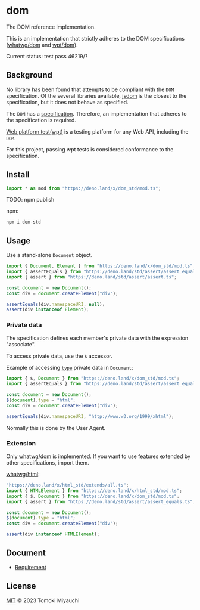 # dom

The DOM reference implementation.

This is an implementation that strictly adheres to the DOM specifications
([whatwg/dom](https://dom.spec.whatwg.org/) and
[wpt/dom](https://github.com/web-platform-tests/wpt/tree/master/dom)).

Current status: test pass 46219/?

## Background

No library has been found that attempts to be compliant with the `DOM`
specification. Of the several libraries available,
[jsdom](https://github.com/jsdom/jsdom) is the closest to the specification, but
it does not behave as specified.

The `DOM` has a [specification](https://dom.spec.whatwg.org/). Therefore, an
implementation that adheres to the specification is required.

[Web platform test(wpt)](https://github.com/web-platform-tests/wpt) is a testing
platform for any Web API, including the `DOM`.

For this project, passing wpt tests is considered conformance to the
specification.

## Install

```ts
import * as mod from "https://deno.land/x/dom_std/mod.ts";
```

TODO: npm publish

npm:

```bash
npm i dom-std
```

## Usage

Use a stand-alone `Document` object.

```ts
import { Document, Element } from "https://deno.land/x/dom_std/mod.ts";
import { assertEquals } from "https://deno.land/std/assert/assert_equals.ts";
import { assert } from "https://deno.land/std/assert/assert.ts";

const document = new Document();
const div = document.createElement("div");

assertEquals(div.namespaceURI, null);
assert(div instanceof Element);
```

### Private data

The specification defines each member's private data with the expression
"associate".

To access private data, use the `$` accessor.

Example of accessing
[`type`](https://dom.spec.whatwg.org/#concept-document-type) private data in
`Document`:

```ts
import { $, Document } from "https://deno.land/x/dom_std/mod.ts";
import { assertEquals } from "https://deno.land/std/assert/assert_equals.ts";

const document = new Document();
$(document).type = "html";
const div = document.createElement("div");

assertEquals(div.namespaceURI, "http://www.w3.org/1999/xhtml");
```

Normally this is done by the User Agent.

<!-- For more information, see About private data. -->

### Extension

Only [whatwg/dom](https://dom.spec.whatwg.org/) is implemented. If you want to
use features extended by other specifications, import them.

[whatwg/html](https://html.spec.whatwg.org/multipage/):

```ts
"https://deno.land/x/html_std/extends/all.ts";
import { HTMLElement } from "https://deno.land/x/html_std/mod.ts";
import { $, Document } from "https://deno.land/x/dom_std/mod.ts";
import { assert } from "https://deno.land/std/assert/assert_equals.ts";

const document = new Document();
$(document).type = "html";
const div = document.createElement("div");

assert(div instanceof HTMLElement);
```

## Document

- [Requirement](./docs/requirement.md)

## License

[MIT](LICENSE) © 2023 Tomoki Miyauchi
